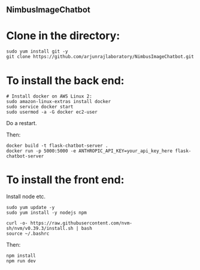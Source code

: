 ## NimbusImageChatbot

# Clone in the directory:
```
sudo yum install git -y
git clone https://github.com/arjunrajlaboratory/NimbusImageChatbot.git
```

# To install the back end:
```
# Install docker on AWS Linux 2:
sudo amazon-linux-extras install docker
sudo service docker start
sudo usermod -a -G docker ec2-user
```
Do a restart.

Then:
```
docker build -t flask-chatbot-server .
docker run -p 5000:5000 -e ANTHROPIC_API_KEY=your_api_key_here flask-chatbot-server
```

# To install the front end:
Install node etc.
```
sudo yum update -y
sudo yum install -y nodejs npm

curl -o- https://raw.githubusercontent.com/nvm-sh/nvm/v0.39.3/install.sh | bash
source ~/.bashrc
```

Then:
```
npm install
npm run dev
```
